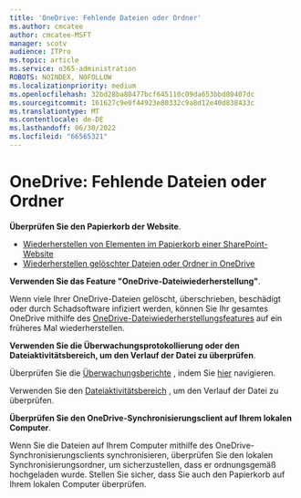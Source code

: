 ```yaml
---
title: 'OneDrive: Fehlende Dateien oder Ordner'
ms.author: cmcatee
author: cmcatee-MSFT
manager: scotv
audience: ITPro
ms.topic: article
ms.service: o365-administration
ROBOTS: NOINDEX, NOFOLLOW
ms.localizationpriority: medium
ms.openlocfilehash: 32bd28ba80477bcf645110c09da653bbd80407dc
ms.sourcegitcommit: 161627c9e0f44923e80332c9a8d12e40d838433c
ms.translationtype: MT
ms.contentlocale: de-DE
ms.lasthandoff: 06/30/2022
ms.locfileid: "66565321"
---
```

# <a name="onedrive-missing-files-or-folders"></a>OneDrive: Fehlende Dateien oder Ordner

**Überprüfen Sie den Papierkorb der Website**.

- [Wiederherstellen von Elementen im Papierkorb einer SharePoint-Website](https://support.microsoft.com/office/restore-items-in-the-recycle-bin-that-were-deleted-from-sharepoint-or-teams-6df466b6-55f2-4898-8d6e-c0dff851a0be)
- [Wiederherstellen gelöschter Dateien oder Ordner in OneDrive](https://support.microsoft.com/office/restore-deleted-files-or-folders-in-onedrive-949ada80-0026-4db3-a953-c99083e6a84f)


**Verwenden Sie das Feature "OneDrive-Dateiwiederherstellung"**. 

Wenn viele Ihrer OneDrive-Dateien gelöscht, überschrieben, beschädigt oder durch Schadsoftware infiziert werden, können Sie Ihr gesamtes OneDrive mithilfe des [OneDrive-Dateiwiederherstellungsfeatures](https://support.microsoft.com/office/restore-your-onedrive-fa231298-759d-41cf-bcd0-25ac53eb8a15) auf ein früheres Mal wiederherstellen.


**Verwenden Sie die Überwachungsprotokollierung oder den Dateiaktivitätsbereich, um den Verlauf der Datei zu überprüfen**.

Überprüfen Sie die [Überwachungsberichte](https://docs.microsoft.com/microsoft-365/compliance/search-the-audit-log-in-security-and-compliance) , indem Sie [hier](https://sip.protection.office.com/) navigieren.


Verwenden Sie den [Dateiaktivitätsbereich](https://support.microsoft.com/office/file-activity-in-a-document-library-6105ecda-1dd0-4f6f-9542-102bf5c0ffe0) , um den Verlauf der Datei zu überprüfen.


**Überprüfen Sie den OneDrive-Synchronisierungsclient auf Ihrem lokalen Computer**.

Wenn Sie die Dateien auf Ihrem Computer mithilfe des OneDrive-Synchronisierungsclients synchronisieren, überprüfen Sie den lokalen Synchronisierungsordner, um sicherzustellen, dass er ordnungsgemäß hochgeladen wurde. Stellen Sie sicher, dass Sie auch den Papierkorb auf Ihrem lokalen Computer überprüfen.

